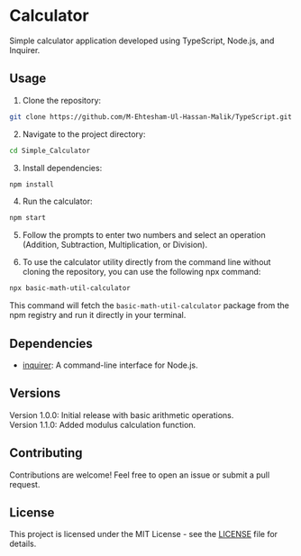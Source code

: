 
# Calculator

Simple calculator application developed using TypeScript, Node.js, and Inquirer.

## Usage

1. Clone the repository:

```bash
git clone https://github.com/M-Ehtesham-Ul-Hassan-Malik/TypeScript.git
```

2. Navigate to the project directory:

```bash
cd Simple_Calculator
```

3. Install dependencies:

```bash
npm install
```

4. Run the calculator:

```bash
npm start
```

5. Follow the prompts to enter two numbers and select an operation (Addition, Subtraction, Multiplication, or Division).


6. To use the calculator utility directly from the command line without cloning the repository, you can use the following npx command:

```bash
npx basic-math-util-calculator
```

This command will fetch the `basic-math-util-calculator` package from the npm registry and run it directly in your terminal.

## Dependencies

- [inquirer](https://www.npmjs.com/package/inquirer): A command-line interface for Node.js.

## Versions
Version 1.0.0: Initial release with basic arithmetic operations.
<br>
Version 1.1.0: Added modulus calculation function.

## Contributing

Contributions are welcome! Feel free to open an issue or submit a pull request.

## License

This project is licensed under the MIT License - see the [LICENSE](LICENSE) file for details.
